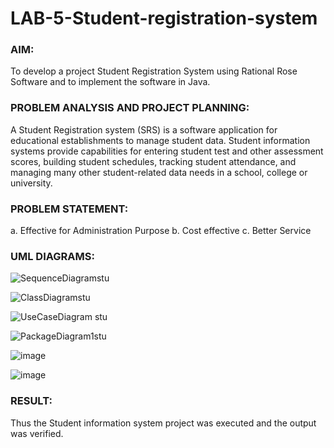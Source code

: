 # LAB-5-Student-registration-system
### AIM:
To develop a project Student Registration System using Rational Rose Software and to
implement the software in Java.
### PROBLEM ANALYSIS AND PROJECT PLANNING:
A Student Registration system (SRS) is a software application for educational
establishments to manage student data. Student information systems provide capabilities for
entering student test and other assessment scores, building student schedules, tracking student
attendance, and managing many other student-related data needs in a school, college or
university.
### PROBLEM STATEMENT:
a. Effective for Administration Purpose
b. Cost effective
c. Better Service
### UML DIAGRAMS:
![SequenceDiagramstu](https://github.com/Vanisha0609/LAB-5-Student-registration-system/assets/119104009/ea7dc905-d7cc-40cb-92a2-1074a357793d)

![ClassDiagramstu](https://github.com/Vanisha0609/LAB-5-Student-registration-system/assets/119104009/8947eada-0a4f-47d7-9ee6-e6599ad2f06c)

![UseCaseDiagram stu](https://github.com/Vanisha0609/LAB-5-Student-registration-system/assets/119104009/2bddd401-726c-4e74-b986-7994a25d4d92)

![PackageDiagram1stu](https://github.com/Vanisha0609/LAB-5-Student-registration-system/assets/119104009/adb40ad7-97d4-4872-9d2a-4743afa90c1a)

![image](https://github.com/Vanisha0609/LAB-5-Student-registration-system/assets/119104009/a82aa6e9-b794-4b1a-a9a8-260a3197e166)

![image](https://github.com/Vanisha0609/LAB-5-Student-registration-system/assets/119104009/8bffb757-e4c1-4ca9-aa8a-395e29fcc5f2)


### RESULT:
Thus the Student information system project was executed and the output was
verified.
